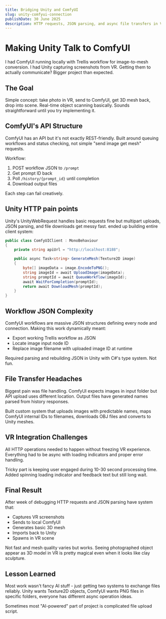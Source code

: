 ```yaml
---
title: Bridging Unity and ComfyUI
slug: unity-comfyui-connection
publishDate: 30 June 2025
description: HTTP requests, JSON parsing, and async file transfers in VR
---
```


# Making Unity Talk to ComfyUI

I had ComfyUI running locally with Trellis workflow for image-to-mesh conversion. I had Unity capturing screenshots from VR. Getting them to actually communicate? Bigger project than expected.

## The Goal

Simple concept: take photo in VR, send to ComfyUI, get 3D mesh back, drop into scene. Real-time object scanning basically. Sounds straightforward until you try implementing it.

## ComfyUI's API Structure

ComfyUI has an API but it's not exactly REST-friendly. Built around queuing workflows and status checking, not simple "send image get mesh" requests.

Workflow:

1. POST workflow JSON to `/prompt`
2. Get prompt ID back
3. Poll `/history/{prompt_id}` until completion
4. Download output files

Each step can fail creatively.

## Unity HTTP pain points

Unity's UnityWebRequest handles basic requests fine but multipart uploads, JSON parsing, and file downloads get messy fast. ended up building entire client system:

```csharp
public class ComfyUIClient : MonoBehaviour
{
    private string apiUrl = "http://localhost:8188";

    public async Task<string> GenerateMesh(Texture2D image)
    {
        byte[] imageData = image.EncodeToPNG();
        string imageId = await UploadImage(imageData);
        string promptId = await QueueWorkflow(imageId);
        await WaitForCompletion(promptId);
        return await DownloadMesh(promptId);
    }
}
```

## Workflow JSON Complexity

ComfyUI workflows are massive JSON structures defining every node and connection. Making this work dynamically meant:

- Export working Trellis workflow as JSON
- Locate image input node ID
- Replace image filename with uploaded image ID at runtime

Required parsing and rebuilding JSON in Unity with C#'s type system. Not fun.

## File Transfer Headaches

Biggest pain was file handling. ComfyUI expects images in input folder but API upload uses different location. Output files have generated names parsed from history responses.

Built custom system that uploads images with predictable names, maps ComfyUI internal IDs to filenames, downloads OBJ files and converts to Unity meshes.

## VR Integration Challenges

All HTTP operations needed to happen without freezing VR experience. Everything had to be async with loading indicators and proper error handling.

Tricky part is keeping user engaged during 10-30 second processing time. Added spinning loading indicator and feedback text but still long wait.

## Final Result

After week of debugging HTTP requests and JSON parsing have system that:

- Captures VR screenshots
- Sends to local ComfyUI
- Generates basic 3D mesh
- Imports back to Unity
- Spawns in VR scene

Not fast and mesh quality varies but works. Seeing photographed object appear as 3D model in VR is pretty magical even when it looks like clay sculpture.

## Lesson Learned

Most work wasn't fancy AI stuff - just getting two systems to exchange files reliably. Unity wants Texture2D objects, ComfyUI wants PNG files in specific folders, everyone has different async operation ideas.

Sometimes most "AI-powered" part of project is complicated file upload script.
